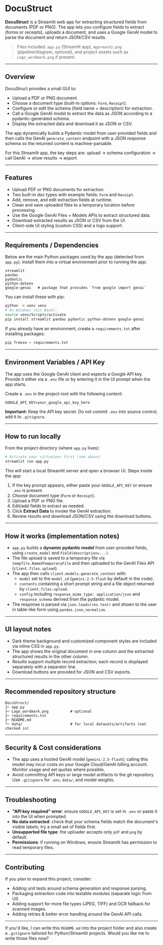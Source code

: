 # DocuStruct

**DocuStruct** is a Streamlit web app for extracting structured fields from documents (PDF or PNG). The app lets you configure fields to extract (forms or receipts), uploads a document, and uses a Google GenAI model to parse the document and return JSON/CSV results.

> Files included: `app.py` (Streamlit app), `Approach2.png` (pipeline/diagram, optional), and project assets such as `Logo_wordmark.png` if present.

---

## Overview

DocuStruct provides a small GUI to:
- Upload a PDF or PNG document.
- Choose a document type (built-in options: `Form`, `Receipt`).
- Configure or edit the schema (field name + description) for extraction.
- Call a Google GenAI model to extract the data as JSON according to a pydantic-generated schema.
- Display the extracted data and download it as JSON or CSV.

The app dynamically builds a Pydantic model from user-provided fields and then calls the GenAI `generate_content` endpoint with a JSON response schema so the returned content is machine-parsable.

For this Streamlit app, the key steps are: upload → schema configuration → call GenAI → show results → export.

---

## Features

- Upload PDF or PNG documents for extraction.
- Two built-in doc types with example fields: `Form` and `Receipt`.
- Add, remove, and edit extraction fields at runtime.
- Clean and save uploaded files to a temporary location before processing.
- Use the Google GenAI Files + Models APIs to extract structured data.
- Download extracted results as JSON or CSV from the UI.
- Client-side UI styling (custom CSS) and a logo support.

---

## Requirements / Dependencies

Below are the main Python packages used by the app (detected from `app.py`). Install them into a virtual environment prior to running the app:

```text
streamlit
pandas
pydantic
python-dotenv
google-genai   # package that provides `from google import genai`
```

You can install these with pip:

```bash
python -m venv venv
# On Windows (Git Bash):
source venv/Scripts/activate
pip install streamlit pandas pydantic python-dotenv google-genai
```

If you already have an environment, create a `requirements.txt` after installing packages:
```bash
pip freeze > requirements.txt
```

---

## Environment Variables / API Key

The app uses the Google GenAI client and expects a Google API key. Provide it either via a `.env` file or by entering it in the UI prompt when the app starts.

Create a `.env` in the project root with the following content:

```
GOOGLE_API_KEY=your_google_api_key_here
```

**Important:** Keep the API key secret. Do not commit `.env` into source control; add it to `.gitignore`.

---

## How to run locally

From the project directory (where `app.py` lives):

```bash
# Activate your virtualenv first (see above)
streamlit run app.py
```

This will start a local Streamlit server and open a browser UI. Steps inside the app:
1. If the key prompt appears, either paste your `GOOGLE_API_KEY` or ensure `.env` is present.
2. Choose document type (`Form` or `Receipt`).
3. Upload a PDF or PNG file.
4. Edit/add fields to extract as needed.
5. Click **Extract Data** to invoke the GenAI extraction.
6. Review results and download JSON/CSV using the download buttons.

---

## How it works (implementation notes)

- `app.py` builds a **dynamic pydantic model** from user-provided fields, using `create_model` and `Field(description=...)`.
- The file upload is saved to a temporary file via `tempfile.NamedTemporaryFile` and then uploaded to the GenAI Files API (`client.files.upload`).
- The app then calls `client.models.generate_content` with:
  - `model` set to the `model_id` (`gemini-2.5-flash` by default in the code).
  - `contents` containing a short prompt string and a file object returned by `client.files.upload`.
  - `config` including `response_mime_type: application/json` and `response_schema` derived from the pydantic model.
- The response is parsed via `json.loads(res.text)` and shown to the user in table-like form using `pandas.json_normalize`.

---

## UI layout notes

- Dark theme background and customized component styles are included via inline CSS in `app.py`.
- The app shows the original document in one column and the extracted structured results in the other column.
- Results support multiple record extraction; each record is displayed separately with a separator line.
- Download buttons are provided for JSON and CSV exports.

---

## Recommended repository structure

```
DocuStruct/
├─ app.py
├─ Logo_wordmark.png          # optional
├─ requirements.txt
├─ README.md
└─ data/                      # for local datasets/artifacts (not checked in)
```

---

## Security & Cost considerations

- The app uses a hosted GenAI model (`gemini-2.5-flash`); calling this model may incur costs on your Google Cloud/GenAI billing account. Monitor usage and set quotas where possible.
- Avoid committing API keys or large model artifacts to the git repository. Use `.gitignore` for `.env`, `data/`, and model weights.

---

## Troubleshooting

- **"API key required" error**: ensure `GOOGLE_API_KEY` is set in `.env` or paste it into the UI when prompted.
- **No data extracted**: check that your schema fields match the document's visible labels; try a small set of fields first.
- **Unsupported file type**: the uploader accepts only `pdf` and `png` by default.
- **Permissions**: if running on Windows, ensure Streamlit has permission to read temporary files.

---

## Contributing

If you plan to expand this project, consider:
- Adding unit tests around schema generation and response parsing.
- Packaging extraction code into testable modules (separate logic from UI).
- Adding support for more file types (JPEG, TIFF) and OCR fallback for scanned images.
- Adding retries & better error handling around the GenAI API calls.

---

If you'd like, I can write this `README.md` into the project folder and also create a `.gitignore` tailored for Python/Streamlit projects. Would you like me to write those files now?
